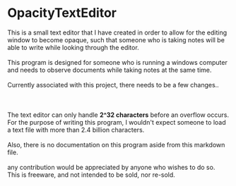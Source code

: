 # OpacityTextEditor

This is a small text editor that I have created in order to allow for the editing window to become opaque, such that someone who is taking
notes will be able to write while looking through the editor.
<br>
<br>
This program is designed for someone who is running a windows computer and needs to observe documents while taking notes at the same time.
<br>
<br>
Currently associated with this project, there needs to be a few changes..
<br>
<br>
<br>
<br>
The text editor can only handle <b>2^32 characters</b> before an overflow occurs.
<br>
For the purpose of writing this program, I wouldn't expect someone to load a text file with more than 2.4 billion characters.
<br>
<br>
Also, there is no documentation on this program aside from this markdown file.
<br>
<br>
any contribution would be appreciated by anyone who wishes to do so.
<br>
This is freeware, and not intended to be sold, nor re-sold.

